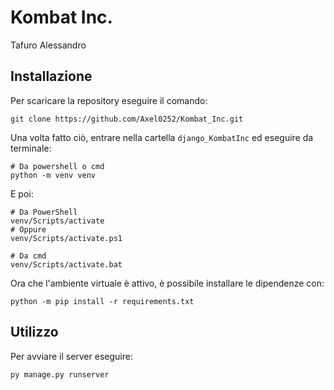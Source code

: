 # Kombat Inc.

Tafuro Alessandro

## Installazione
Per scaricare la repository eseguire il comando:
```
git clone https://github.com/Axel0252/Kombat_Inc.git
```
Una volta fatto ciò, entrare nella cartella `django_KombatInc` ed eseguire da terminale:
```
# Da powershell o cmd
python -m venv venv
```
E poi:
```
# Da PowerShell
venv/Scripts/activate
# Oppure
venv/Scripts/activate.ps1

# Da cmd
venv/Scripts/activate.bat
```
Ora che l'ambiente virtuale è attivo, è possibile installare le dipendenze con:
```
python -m pip install -r requirements.txt
```

## Utilizzo

Per avviare il server eseguire:
```
py manage.py runserver
```
